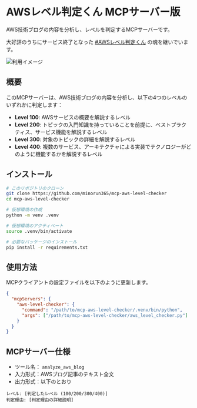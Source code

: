 # AWSレベル判定くん MCPサーバー版

AWS技術ブログの内容を分析し、レベルを判定するMCPサーバーです。

大好評のうちにサービス終了となった [#AWSレベル判定くん](https://github.com/minorun365/aws-level-checker) の魂を継いでいます。

![利用イメージ](https://github.com/user-attachments/assets/3fe16c5a-85ee-4eb7-a4cb-23ab202b1a7c)


## 概要

このMCPサーバーは、AWS技術ブログの内容を分析し、以下の4つのレベルのいずれかに判定します：

- **Level 100**: AWSサービスの概要を解説するレベル
- **Level 200**: トピックの入門知識を持っていることを前提に、ベストプラクティス、サービス機能を解説するレベル
- **Level 300**: 対象のトピックの詳細を解説するレベル
- **Level 400**: 複数のサービス、アーキテクチャによる実装でテクノロジーがどのように機能するかを解説するレベル


## インストール

```zsh
# このリポジトリのクローン
git clone https://github.com/minorun365/mcp-aws-level-checker
cd mcp-aws-level-checker

# 仮想環境の作成
python -m venv .venv

# 仮想環境のアクティベート
source .venv/bin/activate

# 必要なパッケージのインストール
pip install -r requirements.txt
```

## 使用方法

MCPクライアントの設定ファイルを以下のように更新します。

```json
{
  "mcpServers": {
    "aws-level-checker": {
      "command": "/path/to/mcp-aws-level-checker/.venv/bin/python",
      "args": ["/path/to/mcp-aws-level-checker/aws_level_checker.py"]
    }
  }
}
```

## MCPサーバー仕様

- ツール名： `analyze_aws_blog`
- 入力形式：AWSブログ記事のテキスト全文
- 出力形式：以下のとおり

```
レベル: [判定したレベル (100/200/300/400)]
判定理由: [判定理由の詳細説明]
```
